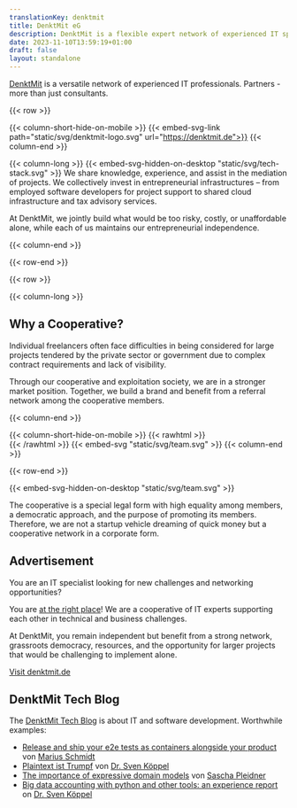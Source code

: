 ```yaml
---
translationKey: denktmit
title: DenktMit eG
description: DenktMit is a flexible expert network of experienced IT specialists. Companions - more than just consultants. Learn about opportunities for collaborators and customers.
date: 2023-11-10T13:59:19+01:00
draft: false
layout: standalone
---
```


[DenktMit](https://denktmit.de) is a versatile network of experienced IT professionals. Partners - more than just consultants.

{{< row >}}

{{< column-short-hide-on-mobile >}}
{{< embed-svg-link path="static/svg/denktmit-logo.svg" url="https://denktmit.de">}}
{{< column-end >}}

{{< column-long >}}
{{< embed-svg-hidden-on-desktop "static/svg/tech-stack.svg" >}}
We share knowledge, experience, and assist in the mediation of projects. We collectively invest in entrepreneurial infrastructures – from employed software developers for project support to shared cloud infrastructure and tax advisory services. 

At DenktMit, we jointly build what would be too risky, costly, or unaffordable alone, while each of us maintains our entrepreneurial independence.


{{< column-end >}}

{{< row-end >}}



{{< row >}}

{{< column-long >}}

## Why a Cooperative?

Individual freelancers often face difficulties in being considered for large projects tendered by the private sector or government due to complex contract requirements and lack of visibility. 

Through our cooperative and exploitation society, we are in a stronger market position. Together, we build a brand and benefit from a referral network among the cooperative members.

{{< column-end >}}

{{< column-short-hide-on-mobile >}}
{{< rawhtml >}} <br> {{< /rawhtml >}}
{{< embed-svg "static/svg/team.svg" >}}
{{< column-end >}}

{{< row-end >}}

{{< embed-svg-hidden-on-desktop "static/svg/team.svg" >}}

The cooperative is a special legal form with high equality among members, a democratic approach, and the purpose of promoting its members. Therefore, we are not a startup vehicle dreaming of quick money but a cooperative network in a corporate form.

## Advertisement
You are an IT specialist looking for new challenges and networking opportunities? 

You are [at the right place](https://denktmit.de)! We are a cooperative of IT experts supporting each other in technical and business challenges. 

At DenktMit, you remain independent but benefit from a strong network, grassroots democracy, resources, and the opportunity for larger projects that would be challenging to implement alone.

[Visit denktmit.de](https://denktmit.de)

## DenktMit Tech Blog
The [DenktMit Tech Blog](https://denktmit.de/blog/) is about IT and software development. Worthwhile examples:
- [Release and ship your e2e tests as containers alongside your product
  ](https://denktmit.de/blog/2021/11/21/release-and-ship-your-e2e-tests-as-containers-alongside-your-product/) von [Marius Schmidt](https://www.linkedin.com/in/marius-schmidt-36a36a74/)
- [Plaintext ist Trumpf](https://denktmit.de/blog/2021/06/08/plaintext-ist-trumpf/) von [Dr. Sven Köppel](https://svenk.org) 
- [The importance of expressive domain models](https://denktmit.de/blog/2022/03/15/the-importance-of-expressive-domain-models/) von [Sascha Pleidner](https://bleidner.me)
- [Big data accounting with python and other tools: an experience report](https://denktmit.de/blog/2022/02/03/big-data-accounting-with-python-and-other-tools-an-experience-report/) on [Dr. Sven Köppel](https://svenk.org) 

